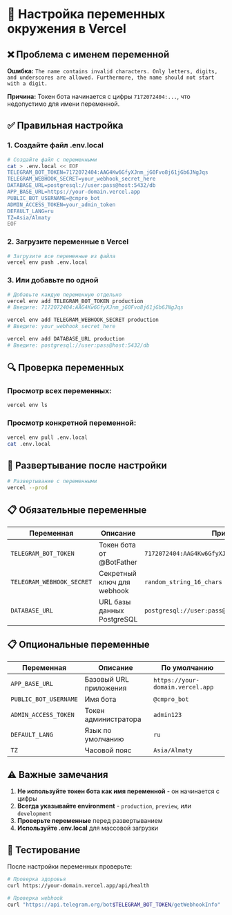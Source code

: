 # 🔧 Настройка переменных окружения в Vercel

## ❌ Проблема с именем переменной

**Ошибка:** `The name contains invalid characters. Only letters, digits, and underscores are allowed. Furthermore, the name should not start with a digit.`

**Причина:** Токен бота начинается с цифры `7172072404:...`, что недопустимо для имени переменной.

## ✅ Правильная настройка

### 1. Создайте файл .env.local
```bash
# Создайте файл с переменными
cat > .env.local << EOF
TELEGRAM_BOT_TOKEN=7172072404:AAG4Kw6GfyXJnm_jG0Fvo8j61jGb6JNgJqs
TELEGRAM_WEBHOOK_SECRET=your_webhook_secret_here
DATABASE_URL=postgresql://user:pass@host:5432/db
APP_BASE_URL=https://your-domain.vercel.app
PUBLIC_BOT_USERNAME=@cmpro_bot
ADMIN_ACCESS_TOKEN=your_admin_token
DEFAULT_LANG=ru
TZ=Asia/Almaty
EOF
```

### 2. Загрузите переменные в Vercel
```bash
# Загрузите все переменные из файла
vercel env push .env.local
```

### 3. Или добавьте по одной
```bash
# Добавьте каждую переменную отдельно
vercel env add TELEGRAM_BOT_TOKEN production
# Введите: 7172072404:AAG4Kw6GfyXJnm_jG0Fvo8j61jGb6JNgJqs

vercel env add TELEGRAM_WEBHOOK_SECRET production
# Введите: your_webhook_secret_here

vercel env add DATABASE_URL production
# Введите: postgresql://user:pass@host:5432/db
```

## 🔍 Проверка переменных

### Просмотр всех переменных:
```bash
vercel env ls
```

### Просмотр конкретной переменной:
```bash
vercel env pull .env.local
cat .env.local
```

## 🚀 Развертывание после настройки

```bash
# Развертывание с переменными
vercel --prod
```

## 📋 Обязательные переменные

| Переменная | Описание | Пример |
|------------|----------|---------|
| `TELEGRAM_BOT_TOKEN` | Токен бота от @BotFather | `7172072404:AAG4Kw6GfyXJnm_jG0Fvo8j61jGb6JNgJqs` |
| `TELEGRAM_WEBHOOK_SECRET` | Секретный ключ для webhook | `random_string_16_chars` |
| `DATABASE_URL` | URL базы данных PostgreSQL | `postgresql://user:pass@host:5432/db` |

## 📋 Опциональные переменные

| Переменная | Описание | По умолчанию |
|------------|----------|--------------|
| `APP_BASE_URL` | Базовый URL приложения | `https://your-domain.vercel.app` |
| `PUBLIC_BOT_USERNAME` | Имя бота | `@cmpro_bot` |
| `ADMIN_ACCESS_TOKEN` | Токен администратора | `admin123` |
| `DEFAULT_LANG` | Язык по умолчанию | `ru` |
| `TZ` | Часовой пояс | `Asia/Almaty` |

## ⚠️ Важные замечания

1. **Не используйте токен бота как имя переменной** - он начинается с цифры
2. **Всегда указывайте environment** - `production`, `preview`, или `development`
3. **Проверьте переменные** перед развертыванием
4. **Используйте .env.local** для массовой загрузки

## 🧪 Тестирование

После настройки переменных проверьте:

```bash
# Проверка здоровья
curl https://your-domain.vercel.app/api/health

# Проверка webhook
curl "https://api.telegram.org/bot$TELEGRAM_BOT_TOKEN/getWebhookInfo"
```
